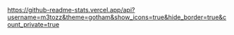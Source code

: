 https://github-readme-stats.vercel.app/api?username=m3tozz&theme=gotham&show_icons=true&hide_border=true&count_private=true
